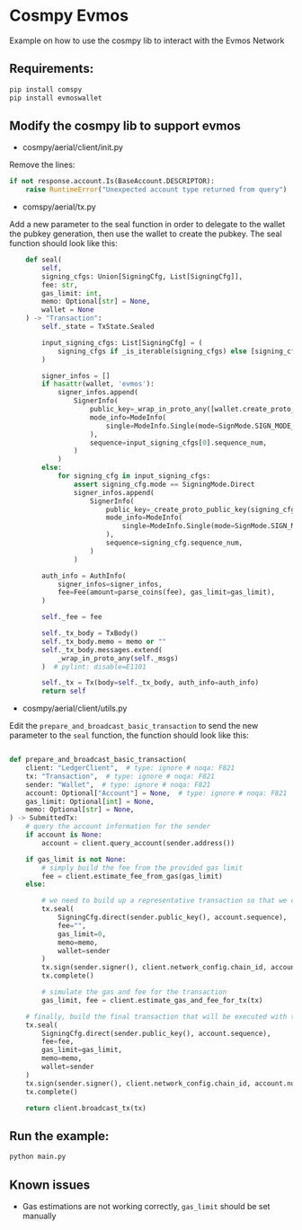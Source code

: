 # Cosmpy Evmos

Example on how to use the cosmpy lib to interact with the Evmos Network

## Requirements:

```sh
pip install comspy
pip install evmoswallet
```

## Modify the cosmpy lib to support evmos

- cosmpy/aerial/client/init.py

Remove the lines:

```python
if not response.account.Is(BaseAccount.DESCRIPTOR):
	raise RuntimeError("Unexpected account type returned from query")
```

- comspy/aerial/tx.py

Add a new parameter to the seal function in order to delegate to the wallet the pubkey generation, then use the wallet to create the pubkey. The seal function should look like this:

```python
    def seal(
        self,
        signing_cfgs: Union[SigningCfg, List[SigningCfg]],
        fee: str,
        gas_limit: int,
        memo: Optional[str] = None,
        wallet = None
    ) -> "Transaction":
        self._state = TxState.Sealed

        input_signing_cfgs: List[SigningCfg] = (
            signing_cfgs if _is_iterable(signing_cfgs) else [signing_cfgs]  # type: ignore
        )

        signer_infos = []
        if hasattr(wallet, 'evmos'):
            signer_infos.append(
                SignerInfo(
                    public_key=_wrap_in_proto_any([wallet.create_proto_pub_key()])[0],
                    mode_info=ModeInfo(
                        single=ModeInfo.Single(mode=SignMode.SIGN_MODE_DIRECT)
                    ),
                    sequence=input_signing_cfgs[0].sequence_num,
                )
            )
        else:
            for signing_cfg in input_signing_cfgs:
                assert signing_cfg.mode == SigningMode.Direct
                signer_infos.append(
                    SignerInfo(
                        public_key=_create_proto_public_key(signing_cfg.public_key),
                        mode_info=ModeInfo(
                            single=ModeInfo.Single(mode=SignMode.SIGN_MODE_DIRECT)
                        ),
                        sequence=signing_cfg.sequence_num,
                    )
                )

        auth_info = AuthInfo(
            signer_infos=signer_infos,
            fee=Fee(amount=parse_coins(fee), gas_limit=gas_limit),
        )

        self._fee = fee

        self._tx_body = TxBody()
        self._tx_body.memo = memo or ""
        self._tx_body.messages.extend(
            _wrap_in_proto_any(self._msgs)
        )  # pylint: disable=E1101

        self._tx = Tx(body=self._tx_body, auth_info=auth_info)
        return self
```

- cosmpy/aerial/client/utils.py

Edit the `prepare_and_broadcast_basic_transaction` to send the new parameter to the `seal` function, the function should look like this:

```python

def prepare_and_broadcast_basic_transaction(
    client: "LedgerClient",  # type: ignore # noqa: F821
    tx: "Transaction",  # type: ignore # noqa: F821
    sender: "Wallet",  # type: ignore # noqa: F821
    account: Optional["Account"] = None,  # type: ignore # noqa: F821
    gas_limit: Optional[int] = None,
    memo: Optional[str] = None,
) -> SubmittedTx:
    # query the account information for the sender
    if account is None:
        account = client.query_account(sender.address())

    if gas_limit is not None:
        # simply build the fee from the provided gas limit
        fee = client.estimate_fee_from_gas(gas_limit)
    else:

        # we need to build up a representative transaction so that we can accurately simulate it
        tx.seal(
            SigningCfg.direct(sender.public_key(), account.sequence),
            fee="",
            gas_limit=0,
            memo=memo,
            wallet=sender
        )
        tx.sign(sender.signer(), client.network_config.chain_id, account.number)
        tx.complete()

        # simulate the gas and fee for the transaction
        gas_limit, fee = client.estimate_gas_and_fee_for_tx(tx)

    # finally, build the final transaction that will be executed with the correct gas and fee values
    tx.seal(
        SigningCfg.direct(sender.public_key(), account.sequence),
        fee=fee,
        gas_limit=gas_limit,
        memo=memo,
        wallet=sender
    )
    tx.sign(sender.signer(), client.network_config.chain_id, account.number)
    tx.complete()

    return client.broadcast_tx(tx)
```

## Run the example:

```python
python main.py
```

## Known issues

- Gas estimations are not working correctly, `gas_limit` should be set manually
